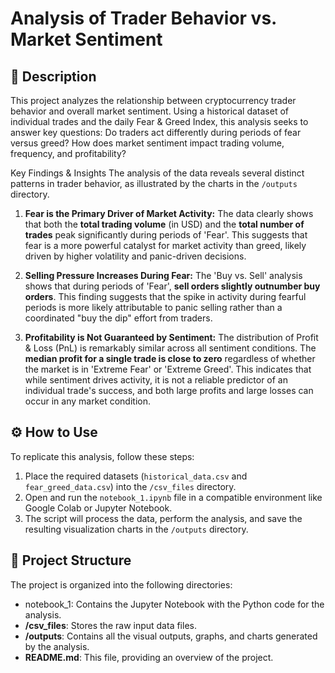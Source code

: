 # Analysis of Trader Behavior vs. Market Sentiment

## 📝 Description
This project analyzes the relationship between cryptocurrency trader behavior and overall market sentiment. Using a historical dataset of individual trades and the daily Fear & Greed Index, this analysis seeks to answer key questions: Do traders act differently during periods of fear versus greed? How does market sentiment impact trading volume, frequency, and profitability?

 Key Findings & Insights
The analysis of the data reveals several distinct patterns in trader behavior, as illustrated by the charts in the `/outputs` directory.

1.  **Fear is the Primary Driver of Market Activity:** The data clearly shows that both the **total trading volume** (in USD) and the **total number of trades** peak significantly during periods of 'Fear'. This suggests that fear is a more powerful catalyst for market activity than greed, likely driven by higher volatility and panic-driven decisions.
    
2.  **Selling Pressure Increases During Fear:** The 'Buy vs. Sell' analysis shows that during periods of 'Fear', **sell orders slightly outnumber buy orders**. This finding suggests that the spike in activity during fearful periods is more likely attributable to panic selling rather than a coordinated "buy the dip" effort from traders.
    
3.  **Profitability is Not Guaranteed by Sentiment:** The distribution of Profit & Loss (PnL) is remarkably similar across all sentiment conditions. The **median profit for a single trade is close to zero** regardless of whether the market is in 'Extreme Fear' or 'Extreme Greed'. This indicates that while sentiment drives activity, it is not a reliable predictor of an individual trade's success, and both large profits and large losses can occur in any market condition.

## ⚙️ How to Use
To replicate this analysis, follow these steps:

1.  Place the required datasets (`historical_data.csv` and `fear_greed_data.csv`) into the `/csv_files` directory.
2.  Open and run the `notebook_1.ipynb` file in a compatible environment like Google Colab or Jupyter Notebook.
3.  The script will process the data, perform the analysis, and save the resulting visualization charts in the `/outputs` directory.

## 📁 Project Structure
The project is organized into the following directories:

-   notebook_1: Contains the Jupyter Notebook with the Python code for the analysis.
-   **/csv_files**: Stores the raw input data files.
-   **/outputs**: Contains all the visual outputs, graphs, and charts generated by the analysis.
-   **README.md**: This file, providing an overview of the project.
